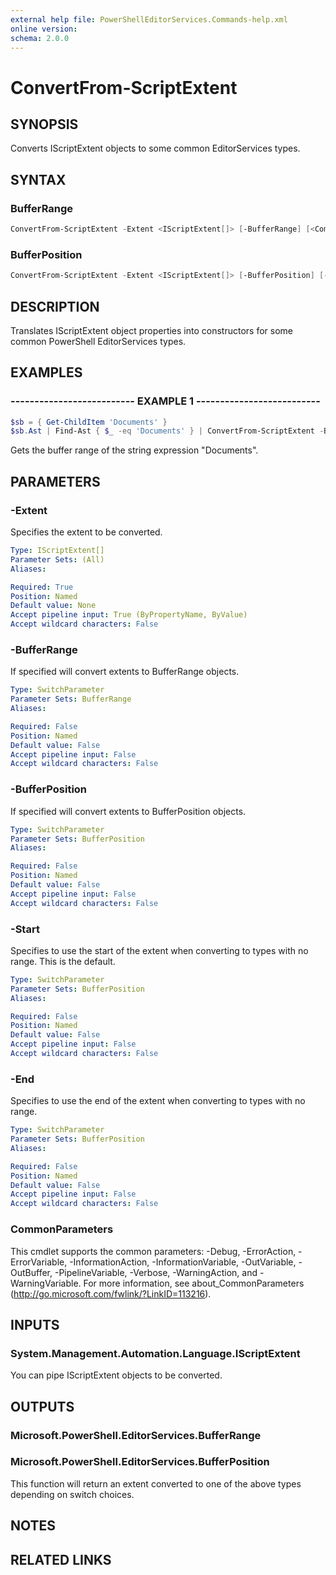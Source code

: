 ```yaml
---
external help file: PowerShellEditorServices.Commands-help.xml
online version:
schema: 2.0.0
---
```


# ConvertFrom-ScriptExtent

## SYNOPSIS

Converts IScriptExtent objects to some common EditorServices types.

## SYNTAX

### BufferRange

```powershell
ConvertFrom-ScriptExtent -Extent <IScriptExtent[]> [-BufferRange] [<CommonParameters>]
```

### BufferPosition

```powershell
ConvertFrom-ScriptExtent -Extent <IScriptExtent[]> [-BufferPosition] [-Start] [-End] [<CommonParameters>]
```

## DESCRIPTION

Translates IScriptExtent object properties into constructors for some common PowerShell EditorServices types.

## EXAMPLES

### -------------------------- EXAMPLE 1 --------------------------

```powershell
$sb = { Get-ChildItem 'Documents' }
$sb.Ast | Find-Ast { $_ -eq 'Documents' } | ConvertFrom-ScriptExtent -BufferRange
```

Gets the buffer range of the string expression "Documents".

## PARAMETERS

### -Extent

Specifies the extent to be converted.

```yaml
Type: IScriptExtent[]
Parameter Sets: (All)
Aliases:

Required: True
Position: Named
Default value: None
Accept pipeline input: True (ByPropertyName, ByValue)
Accept wildcard characters: False
```

### -BufferRange

If specified will convert extents to BufferRange objects.

```yaml
Type: SwitchParameter
Parameter Sets: BufferRange
Aliases:

Required: False
Position: Named
Default value: False
Accept pipeline input: False
Accept wildcard characters: False
```

### -BufferPosition

If specified will convert extents to BufferPosition objects.

```yaml
Type: SwitchParameter
Parameter Sets: BufferPosition
Aliases:

Required: False
Position: Named
Default value: False
Accept pipeline input: False
Accept wildcard characters: False
```

### -Start

Specifies to use the start of the extent when converting to types with no range. This is the default.

```yaml
Type: SwitchParameter
Parameter Sets: BufferPosition
Aliases:

Required: False
Position: Named
Default value: False
Accept pipeline input: False
Accept wildcard characters: False
```

### -End

Specifies to use the end of the extent when converting to types with no range.

```yaml
Type: SwitchParameter
Parameter Sets: BufferPosition
Aliases:

Required: False
Position: Named
Default value: False
Accept pipeline input: False
Accept wildcard characters: False
```

### CommonParameters

This cmdlet supports the common parameters: -Debug, -ErrorAction, -ErrorVariable, -InformationAction, -InformationVariable, -OutVariable, -OutBuffer, -PipelineVariable, -Verbose, -WarningAction, and -WarningVariable. For more information, see about_CommonParameters (http://go.microsoft.com/fwlink/?LinkID=113216).

## INPUTS

### System.Management.Automation.Language.IScriptExtent

You can pipe IScriptExtent objects to be converted.

## OUTPUTS

### Microsoft.PowerShell.EditorServices.BufferRange

### Microsoft.PowerShell.EditorServices.BufferPosition

This function will return an extent converted to one of the above types depending on switch
choices.

## NOTES

## RELATED LINKS

